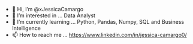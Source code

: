 - 👋 Hi, I’m @xJessicaCamargo
- 👀 I’m interested in ... Data Analyst 
- 🌱 I’m currently learning ... Python, Pandas, Numpy, SQL and Business Intelligence
- 📫 How to reach me ... https://www.linkedin.com/in/jessica-camargo0/

<!---
xJessicaCamargo/xJessicaCamargo is a ✨ special ✨ repository because its `README.md` (this file) appears on your GitHub profile.
You can click the Preview link to take a look at your changes.
--->
